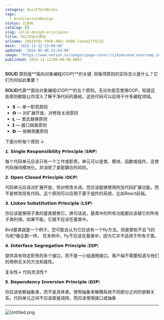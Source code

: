 ```yaml
---
category: QuickTechBites
tags:
  - ArchitectureDesign
status: 已发布
catalog: []
slug: solid-design-principles
title: SOLID设计原则
urlname: 2d810f8c-f950-406c-8d0b-faa4a27fd21b
date: '2023-11-12 23:08:00'
updated: '2024-05-08 23:04:00'
image: 'https://www.notion.so/images/page-cover/rijksmuseum_avercamp_1620.jpg'
published: 2019-11-12T08:00:00.000Z
---
```


**SOLID** 原则是**面向对象编程(OOP)**的关键. 但每项原则的实际含义是什么？它们为何如此重要？


**SOLID**代表**面向对象编程(OOP)**的五个原则。无论你是否使用OOP，知道这些原则都能让你深入了解干净代码的基础，这些代码可以应用于许多编程领域。

- 𝗦 — 单一职责原则
- 𝗢 — 对扩展开放，对修改关闭原则
- 𝗟 — 里氏替换原则
- 𝗜 — 接口隔离原则
- 𝗗 — 依赖倒置原则

下面分析每个原则 ↓


𝟭. 𝗦𝗶𝗻𝗴𝗹𝗲 𝗥𝗲𝘀𝗽𝗼𝗻𝘀𝗶𝗯𝗶𝗹𝗶𝘁𝘆 𝗣𝗿𝗶𝗻𝗰𝗶𝗽𝗹𝗲 (𝗦𝗥𝗣)


每个代码单元应该只有一个工作或职责。单元可以是类、模块、函数或组件。这使代码保持模块化，并消除了紧密耦合的风险。


𝟮. 𝗢𝗽𝗲𝗻-𝗖𝗹𝗼𝘀𝗲𝗱 𝗣𝗿𝗶𝗻𝗰𝗶𝗽𝗹𝗲 (𝗢𝗖𝗣)


代码单元应该对扩展开放，但对修改关闭。您应该能够使用附加代码扩展功能，而不是修改现有代码。这个原则可以应用于基于组件的系统，比如React前端。


𝟯. 𝗟𝗶𝘀𝗸𝗼𝘃 𝗦𝘂𝗯𝘀𝘁𝗶𝘁𝘂𝘁𝗶𝗼𝗻 𝗣𝗿𝗶𝗻𝗰𝗶𝗽𝗹𝗲 (𝗟𝗦𝗣)


你应该能够用子类的基类替换它。换句话说，基类中的所有功能都应该被它的所有子类利用。如果不能，它就不应该在基类中。


Bird基类就是一个例子。您可能会认为它应该有一个fly方法。但是那些不会飞的鸟呢?像企鹅一样。
在本例中，fly不应该在基类中，因为它并不适用于所有子类。


𝟰. 𝗜𝗻𝘁𝗲𝗿𝗳𝗮𝗰𝗲 𝗦𝗲𝗴𝗿𝗲𝗴𝗮𝘁𝗶𝗼𝗻 𝗣𝗿𝗶𝗻𝗰𝗶𝗽𝗹𝗲 (𝗜𝗦𝗣)


提供具有特定职责的多个接口，而不是一小组通用接口。客户端不需要知道与他们的用例无关的方法和属性。


复杂性↓
代码灵活性↑


𝟱. 𝗗𝗲𝗽𝗲𝗻𝗱𝗲𝗻𝗰𝘆 𝗜𝗻𝘃𝗲𝗿𝘀𝗶𝗼𝗻 𝗣𝗿𝗶𝗻𝗰𝗶𝗽𝗹𝗲 (𝗗𝗜𝗣)


你应该依赖抽象类，而不是具体类。使用抽象来解耦系统不同部分之间的依赖关系。代码单元之间不应该直接调用，而应该使用接口或抽象


---


![Untitled.png](https://prod-files-secure.s3.us-west-2.amazonaws.com/5d24fe63-e567-4804-86f9-9fdc62e13082/6fc4afd3-478b-4aaf-9884-0a3f8e406a71/Untitled.png?X-Amz-Algorithm=AWS4-HMAC-SHA256&X-Amz-Content-Sha256=UNSIGNED-PAYLOAD&X-Amz-Credential=ASIAZI2LB4664FQBHI6X%2F20250304%2Fus-west-2%2Fs3%2Faws4_request&X-Amz-Date=20250304T053914Z&X-Amz-Expires=3600&X-Amz-Security-Token=IQoJb3JpZ2luX2VjEK7%2F%2F%2F%2F%2F%2F%2F%2F%2F%2FwEaCXVzLXdlc3QtMiJIMEYCIQCmneWRLEtowzhvAMLsSaHqYF7zTB0goE4IekIqaQ5G0wIhAMyte862EgQl%2F4XiZ6P47F%2FcEe2EmyYkhf%2Fzyp3q0G1PKogECOf%2F%2F%2F%2F%2F%2F%2F%2F%2F%2FwEQABoMNjM3NDIzMTgzODA1Igw82tjwTZs6Ejv8d6Uq3AMftyKMVOAPmV0pYtMWIUyZ36SmCRj3bZ9w1XPBWQSYvbsvgBpg3VmX0S2L%2BSg4%2Bf1NZhO7RoaYNXBp0F2PHl0Sko6mZSQnJL12%2FegHDV5GYrn62avSf9AMFZR%2BzFLpqiFJA5Yh1zXeNZWuTW4aru9LAAcfa0o4XtkIw5E9KCt69A5SjLxhPKU%2BHaHELluJXF%2BG7JqQ8tJ0dytFC28DHaJbLCl659Aoun2xO5Ok%2BYp7mPdm8iVUEBUhw%2B5ZV6HZ2ytSugEFLViMgjNr%2Fm5cunoUvLNxNa%2FBUAEGUXRv4416s7LnopAaZ1DzXYXSjwl2L6sEw1lMzed5dsR3cNNXhL5ahVDgp%2FXfpUspfJXOteiwbhyJnTJrXGAjQwH%2BiBjiUSlTpGFyB9IakKDM2bJ5BJbuxedr8YAlhIXXyoWZ1ITPDxyhVCK%2FgApLoQrTLoFb%2FTKk3TiggGO9LDjltq313jYeDhcvGHtKR3BbYWlIyzpITvQ7laDxjpJH1TUppgXRraH91EEtImEZ9%2BtNA0Q8ptB0f97Px2n7beGPcPIXdTaINYqigPtxY1A2Cve3Obp%2FC9X5Jm2h9wqfRfYbEubbTM7Ab86qSGTIHDf49%2Bkgr5Ih71B%2Bo%2FU9GGUBBUxHMzCMnZq%2BBjqkAeokly%2B9zFssUIQU%2FyC8Is1wbZaBhEusuQ66niWUoVdAzLZ13zzhkeBEMnkywCixEZ2yoXdmS8yogS5eKju8uiEASSxXFS%2B247Zdc2w1j3qSQq%2Fxi4dWFAU%2Banv7WdJ1B4sg4QYppyMfF%2B7AdtafQtBy2XkniNpw1c9AwVhzUjiKUZ2wf7Wz1Gk8v32J8ov3g4eqrLBLtNvw6sq23ODMF%2Fvc8%2FeS&X-Amz-Signature=19219918b8a06e0ab0a8fac7953b0a17d70098f2a2583c80c2dc2c9693386870&X-Amz-SignedHeaders=host&x-id=GetObject)


